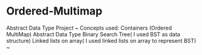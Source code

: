 # Ordered-Multimap
Abstract Data Type Project
~
Concepts used:
Containers (Ordered MultiMap)
Abstract Data Type
Binary Search Tree( I used BST as data structure)
Linked lists on array( I used linked lists on array to represent BST)
~

